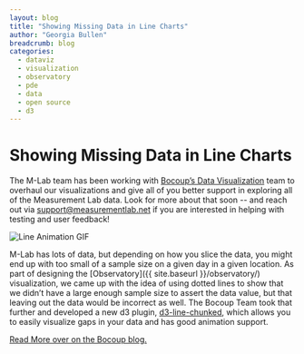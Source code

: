 ```yaml
---
layout: blog
title: "Showing Missing Data in Line Charts"
author: "Georgia Bullen"
breadcrumb: blog
categories:
  - dataviz
  - visualization
  - observatory
  - pde
  - data
  - open source
  - d3
---
```


# Showing Missing Data in Line Charts

The M-Lab team has been working with [Bocoup’s Data Visualization](https://bocoup.com/services/datavis) team to overhaul our visualizations and give all of you better support in exploring all of the Measurement Lab data. Look for more about that soon -- and reach out via support@measurementlab.net if you are interested in helping with testing and user feedback!

![Line Animation GIF](https://static.bocoup.com/blog/showing-missing-data-in-line-charts/feature_image.gif)

M-Lab has lots of data, but depending on how you slice the data, you might end up with too small of a sample size on a given day in a given location. As part of designing the [Observatory]({{ site.baseurl }}/observatory/) visualization, we came up with the idea of using dotted lines to show that we didn’t have a large enough sample size to assert the data value, but that leaving out the data would be incorrect as well. The Bocoup Team took that further and developed a new d3 plugin, [d3-line-chunked](https://github.com/pbeshai/d3-line-chunked), which allows you to easily visualize gaps in your data and has good animation support.

[Read More over on the Bocoup blog.](https://bocoup.com/weblog/showing-missing-data-in-line-charts) <!--more-->